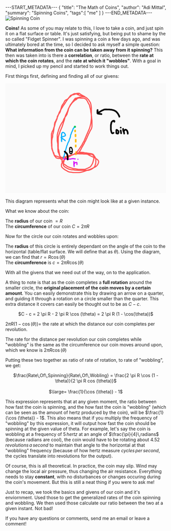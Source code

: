 ---START_METADATA---
{
  "title": "The Math of Coins",
  "author": "Adi Mittal",
  "summary": "Spinning Coins",
  "tags":[
    "me"
  ]
}
---END_METADATA---
![Spinning Coin](https://media.giphy.com/media/11QVoapNuz4T8A/giphy.gif)

__Coins!__ As some of you may relate to this, I love to take a coin, and just spin it on a flat surface or table. It's just satisfying, but being put to shame by the so called "Fidget Spinner". I was spinning a coin a few days ago, and was ultimately bored at the time, so I decided to ask myself a simple question: __What  information from the coin can be taken away from it spinning?__ This then was taken into is there a __correlation__, or ratio, between the __rate at which the coin rotates__, and the __rate at which it "wobbles"__. With a goal in mind, I picked up my pencil and started to work things out.


First things first, defining and finding all of our givens:

![](/img/coinRep2.png)

This diagram represents what the coin might look like at a given instance.

What we know about the coin:

The __radius__ of our coin $= R$<br>
The __circumference__ of our coin $C = 2 \pi R$<br>

Now for the circle our coin rotates and wobbles upon:

The __radius__ of this circle is entirely dependant on the angle of the coin to the horizontal (table/flat surface. We will define that as $\theta$). Using the diagram, we can find that $r = R \cos (\theta)$ <br>
The __circumference__ is $c = 2 \pi R \cos (\theta)$

With all the givens that we need out of the way, on to the application.

A thing to note is that as the coin completes a __full rotation__ around the smaller circle, the __original placement of the coin moves by a certain amount__. You can easily demonstrate this by drawing an arrow on a quarter, and guiding it through a rotation on a circle smaller than the quarter. This extra distance it covers can easily be thought out to be as $C - c$.

<center>$C - c = 2 \pi R - 2 \pi R \cos (\theta) = 2 \pi R (1 - \cos(\theta))$</center>

$2 \pi R (1 - \cos(\theta)) =$ the rate at which the distance our coin completes per revolution.


The rate for the distance per revolution our coin completes while "wobbling" is the same as the circumference our coin moves around upon, which we know is $2 \pi R \cos(\theta)$

Putting these two together as ratio of rate of rotation, to rate of "wobbling", we get:


<center> $\frac{Rate\,Of\,Spinning}{Rate\,Of\,Wobling} = \frac{2 \pi R \cos (1 - \theta)}{2 \pi R cos (\theta)}$<br><br> $\large= \frac{1}{\cos (\theta)} - 1$ </center>


This expression represents that at any given moment, the ratio between how fast the coin is spinning, and the how fast the coin is "wobbling" (which can be seen as the amount of hertz produced by the coin), will be $\frac{1}{\cos (\theta)} - 1$. This also means that if you multiply the frequency of "wobbling" by this expression, it will output how fast the coin should be spinning at the given value of theta. For example, let's say the coin is wobbling at a frequency of $5\,hertz$ at an angle of $\frac{\pi}{4}\,radians$ (because radians are cool), the coin would have to be rotating about $4.52\,revolutions\,a\,second$ to maintain that angle to the horizontal at that "wobbling" frequency (because of how hertz measure $cycles\,per\,second$, the cycles translate into revolutions for the output). 

Of course, this is all theoretical. In practice, the coin may slip. Wind may change the local air pressure, thus changing the air resistance. Everything needs to stay __constant__, with no disturbances or changes occuring during the coin's movement. But this is still a neat thing if you were to ask me!

Just to recap, we took the basics and givens of our coin and it's enviornment. Used those to get the generalized rates of the coin spinning and wobbling. We then used those calculate our ratio between the two at a given instant. Not bad!


If you have any questions or comments, send me an email or leave a comment!